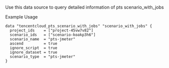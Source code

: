 Use this data source to query detailed information of pts scenario_with_jobs

Example Usage

```hcl
data "tencentcloud_pts_scenario_with_jobs" "scenario_with_jobs" {
  project_ids    = ["project-45vw7v82"]
  scenario_ids   = ["scenario-koakp3h6"]
  scenario_name  = "pts-jmeter"
  ascend         = true
  ignore_script  = true
  ignore_dataset = true
  scenario_type  = "pts-jmeter"
}
```